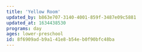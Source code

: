 ```yaml
---
title: 'Yellow Room'
updated_by: b863e707-3140-4001-859f-3487e09c5881
updated_at: 1634438530
programs: day
ages: lower-preschool
id: 8f6909ad-b9a1-41e8-b54e-b0f90bfc48ba
---
```

